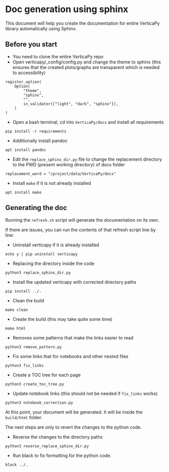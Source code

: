 # Doc generation using sphinx

This document will help you create the documentation for entire VerticaPy library automatically using Sphinx.

## Before you start

- You need to clone the entire VerticaPy repo
- Open verticapy/_config/config.py and change the theme to sphinx (this ensures that the created plots/graphs are transparent which is needed to accessibility)

```
register_option(
    Option(
        "theme",
        "sphinx",
        "",
        in_validator(["light", "dark", "sphinx"]),
    )
)
```
- Open a bash terminal, cd into ``VerticaPy/docs`` and install all requirements

```
pip install -r requirements
```
- Additionally install pandoc

```
apt install pandoc
```

- Edit the ``replace_sphinx_dir.py`` file to change the replacement directory to the PWD (present working directory) of docs folder

```
replacement_word = "/project/data/VerticaPy/docs"
```

- Install `make` if it is not already installed

```
apt install make
```

## Generating the doc

Running the ``refresh.sh`` script will generate the documentation on its own. 

If there are issues, you can run the contents of that refresh script line by line:

- Uninstall verticapy if it is already installed
```
echo y | pip uninstall verticapy
```

- Replacing the directory inside the code
```
python3 replace_sphinx_dir.py
```

- Install the updated verticapy with corrected directory paths
```
pip install ../.
```

- Clean the build
```
make clean
```

- Create the build (this may take quite some time)
```
make html
```

- Removes some patterns that make the links easier to read
```
python3 remove_pattern.py
```

- Fix some links that for notebooks and other nested files
```
python3 fix_links
```

- Create a TOC tree for each page
```
python3 create_toc_tree.py
```

- Update notebook links (this should not be needed if ``fix_links`` works)
```
python3 notebook_correction.py 
```

At this point, your document will be generated. It will be inside the ``build/html`` folder. 

The next steps are only to revert the changes to the python code.

- Reverse the changes to the directory paths
```
python3 reverse_replace_sphinx_dir.py
```

- Run black to fix formatting for the python code.
```
black ../.
```
